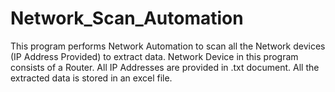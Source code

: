 # Network_Scan_Automation
This program performs Network Automation to scan all the Network devices (IP Address Provided) to extract data.
Network Device in this program consists of a Router.
All IP Addresses are provided in .txt document.
All the extracted data is stored in an excel file.
